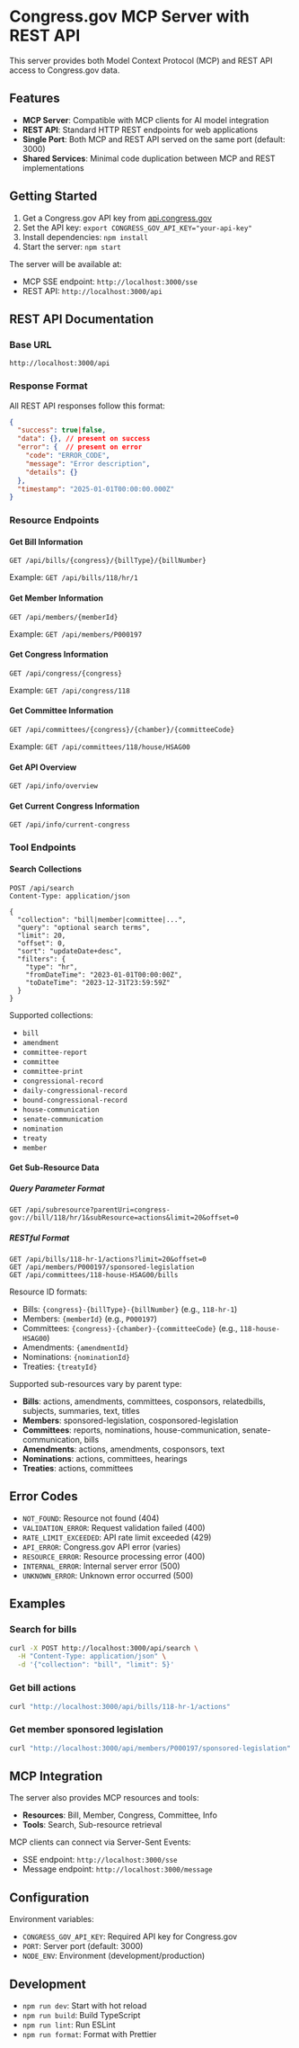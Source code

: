# Congress.gov MCP Server with REST API

This server provides both Model Context Protocol (MCP) and REST API access to Congress.gov data.

## Features

- **MCP Server**: Compatible with MCP clients for AI model integration
- **REST API**: Standard HTTP REST endpoints for web applications
- **Single Port**: Both MCP and REST API served on the same port (default: 3000)
- **Shared Services**: Minimal code duplication between MCP and REST implementations

## Getting Started

1. Get a Congress.gov API key from [api.congress.gov](https://api.congress.gov/)
2. Set the API key: `export CONGRESS_GOV_API_KEY="your-api-key"`
3. Install dependencies: `npm install`
4. Start the server: `npm start`

The server will be available at:
- MCP SSE endpoint: `http://localhost:3000/sse`
- REST API: `http://localhost:3000/api`

## REST API Documentation

### Base URL
```
http://localhost:3000/api
```

### Response Format
All REST API responses follow this format:
```json
{
  "success": true|false,
  "data": {}, // present on success
  "error": {  // present on error
    "code": "ERROR_CODE",
    "message": "Error description",
    "details": {}
  },
  "timestamp": "2025-01-01T00:00:00.000Z"
}
```

### Resource Endpoints

#### Get Bill Information
```
GET /api/bills/{congress}/{billType}/{billNumber}
```
Example: `GET /api/bills/118/hr/1`

#### Get Member Information
```
GET /api/members/{memberId}
```
Example: `GET /api/members/P000197`

#### Get Congress Information
```
GET /api/congress/{congress}
```
Example: `GET /api/congress/118`

#### Get Committee Information
```
GET /api/committees/{congress}/{chamber}/{committeeCode}
```
Example: `GET /api/committees/118/house/HSAG00`

#### Get API Overview
```
GET /api/info/overview
```

#### Get Current Congress Information
```
GET /api/info/current-congress
```

### Tool Endpoints

#### Search Collections
```
POST /api/search
Content-Type: application/json

{
  "collection": "bill|member|committee|...",
  "query": "optional search terms",
  "limit": 20,
  "offset": 0,
  "sort": "updateDate+desc",
  "filters": {
    "type": "hr",
    "fromDateTime": "2023-01-01T00:00:00Z",
    "toDateTime": "2023-12-31T23:59:59Z"
  }
}
```

Supported collections:
- `bill`
- `amendment`
- `committee-report`
- `committee`
- `committee-print`
- `congressional-record`
- `daily-congressional-record`
- `bound-congressional-record`
- `house-communication`
- `senate-communication`
- `nomination`
- `treaty`
- `member`

#### Get Sub-Resource Data

##### Query Parameter Format
```
GET /api/subresource?parentUri=congress-gov://bill/118/hr/1&subResource=actions&limit=20&offset=0
```

##### RESTful Format
```
GET /api/bills/118-hr-1/actions?limit=20&offset=0
GET /api/members/P000197/sponsored-legislation
GET /api/committees/118-house-HSAG00/bills
```

Resource ID formats:
- Bills: `{congress}-{billType}-{billNumber}` (e.g., `118-hr-1`)
- Members: `{memberId}` (e.g., `P000197`)
- Committees: `{congress}-{chamber}-{committeeCode}` (e.g., `118-house-HSAG00`)
- Amendments: `{amendmentId}`
- Nominations: `{nominationId}`
- Treaties: `{treatyId}`

Supported sub-resources vary by parent type:
- **Bills**: actions, amendments, committees, cosponsors, relatedbills, subjects, summaries, text, titles
- **Members**: sponsored-legislation, cosponsored-legislation
- **Committees**: reports, nominations, house-communication, senate-communication, bills
- **Amendments**: actions, amendments, cosponsors, text
- **Nominations**: actions, committees, hearings
- **Treaties**: actions, committees

## Error Codes

- `NOT_FOUND`: Resource not found (404)
- `VALIDATION_ERROR`: Request validation failed (400)
- `RATE_LIMIT_EXCEEDED`: API rate limit exceeded (429)
- `API_ERROR`: Congress.gov API error (varies)
- `RESOURCE_ERROR`: Resource processing error (400)
- `INTERNAL_ERROR`: Internal server error (500)
- `UNKNOWN_ERROR`: Unknown error occurred (500)

## Examples

### Search for bills
```bash
curl -X POST http://localhost:3000/api/search \
  -H "Content-Type: application/json" \
  -d '{"collection": "bill", "limit": 5}'
```

### Get bill actions
```bash
curl "http://localhost:3000/api/bills/118-hr-1/actions"
```

### Get member sponsored legislation
```bash
curl "http://localhost:3000/api/members/P000197/sponsored-legislation"
```

## MCP Integration

The server also provides MCP resources and tools:

- **Resources**: Bill, Member, Congress, Committee, Info
- **Tools**: Search, Sub-resource retrieval

MCP clients can connect via Server-Sent Events:
- SSE endpoint: `http://localhost:3000/sse`
- Message endpoint: `http://localhost:3000/message`

## Configuration

Environment variables:
- `CONGRESS_GOV_API_KEY`: Required API key for Congress.gov
- `PORT`: Server port (default: 3000)
- `NODE_ENV`: Environment (development/production)

## Development

- `npm run dev`: Start with hot reload
- `npm run build`: Build TypeScript
- `npm run lint`: Run ESLint
- `npm run format`: Format with Prettier